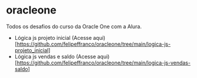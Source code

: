 # oracleone

Todos os desafios do curso da Oracle One com a  Alura.

- Lógica js projeto inicial (Acesse aqui)[https://github.com/felipeffranco/oracleone/tree/main/logica-js-projeto_inicial]
- Lógica js vendas e saldo (Acesse aqui)[https://github.com/felipeffranco/oracleone/tree/main/logica-js-vendas-saldo]
